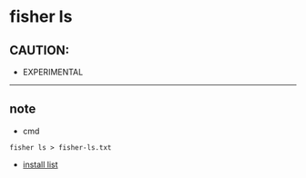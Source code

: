 fisher ls
================

## CAUTION:

- EXPERIMENTAL

--------

## note

- cmd

```fish
fisher ls > fisher-ls.txt
```

- [install list](./fisher-ls.txt)

